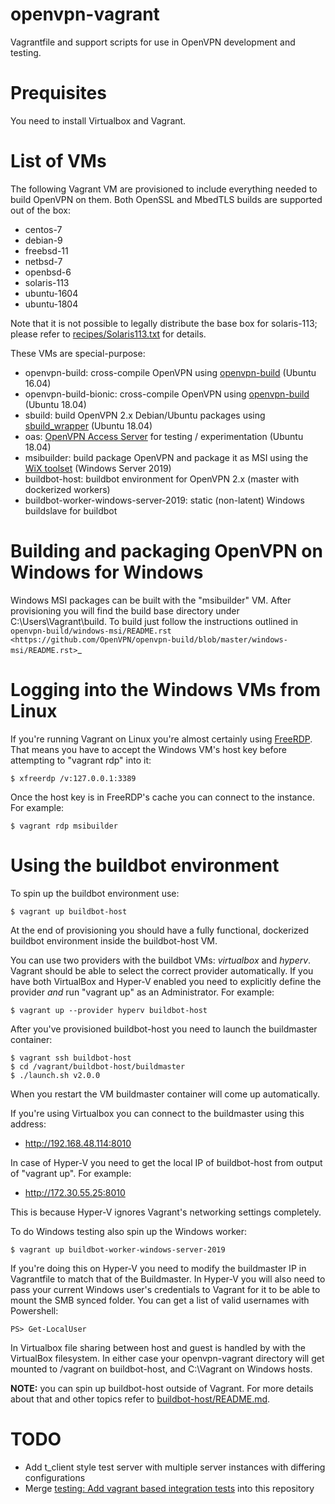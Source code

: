 # openvpn-vagrant

Vagrantfile and support scripts for use in OpenVPN development and testing.

# Prequisites

You need to install Virtualbox and Vagrant.

# List of VMs

The following Vagrant VM are provisioned to include everything needed to build 
OpenVPN on them. Both OpenSSL and MbedTLS builds are supported out of the box:

* centos-7
* debian-9
* freebsd-11
* netbsd-7
* openbsd-6
* solaris-113
* ubuntu-1604
* ubuntu-1804

Note that it is not possible to legally distribute the base box for solaris-113; 
please refer to [recipes/Solaris113.txt](recipes/Solaris113.txt) for details.

These VMs are special-purpose:

* openvpn-build: cross-compile OpenVPN using [openvpn-build](https://github.com/OpenVPN/openvpn-build) (Ubuntu 16.04)
* openvpn-build-bionic: cross-compile OpenVPN using [openvpn-build](https://github.com/OpenVPN/openvpn-build) (Ubuntu 18.04)
* sbuild: build OpenVPN 2.x Debian/Ubuntu packages using [sbuild_wrapper](https://github.com/OpenVPN/sbuild_wrapper) (Ubuntu 18.04)
* oas: [OpenVPN Access Server](https://openvpn.net/faq/what-is-openvpn-access-server/) for testing / experimentation (Ubuntu 18.04)
* msibuilder: build package OpenVPN and package it as MSI using the [WiX toolset](http://wixtoolset.org) (Windows Server 2019)
* buildbot-host: buildbot environment for OpenVPN 2.x (master with dockerized workers)
* buildbot-worker-windows-server-2019: static (non-latent) Windows buildslave for buildbot

# Building and packaging OpenVPN on Windows for Windows

Windows MSI packages can be built with the "msibuilder" VM. After provisioning
you will find the build base directory under C:\\Users\\Vagrant\\build. To
build just follow the instructions outlined in
`openvpn-build/windows-msi/README.rst <https://github.com/OpenVPN/openvpn-build/blob/master/windows-msi/README.rst>`_

# Logging into the Windows VMs from Linux

If you're running Vagrant on Linux you're almost certainly using
[FreeRDP](https://www.freerdp.com/). That means you have to accept the Windows
VM's host key before attempting to "vagrant rdp" into it:

    $ xfreerdp /v:127.0.0.1:3389

Once the host key is in FreeRDP's cache you can connect to the instance. For example:

    $ vagrant rdp msibuilder

# Using the buildbot environment

To spin up the buildbot environment use:

    $ vagrant up buildbot-host

At the end of provisioning you should have a fully functional, dockerized
buildbot environment inside the buildbot-host VM.

You can use two providers with the buildbot VMs: *virtualbox* and *hyperv*. Vagrant should be able to select
the correct provider automatically. If you have both VirtualBox and Hyper-V enabled you need to explicitly
define the provider *and* run "vagrant up" as an Administrator. For example:

    $ vagrant up --provider hyperv buildbot-host

After you've provisioned buildbot-host you need to launch the buildmaster container:

    $ vagrant ssh buildbot-host
    $ cd /vagrant/buildbot-host/buildmaster
    $ ./launch.sh v2.0.0

When you restart the VM buildmaster container will come up automatically.

If you're using Virtualbox you can connect to the buildmaster using this address:

* http://192.168.48.114:8010

In case of Hyper-V you need to get the local IP of buildbot-host from output of "vagrant up".
For example:

* http://172.30.55.25:8010

This is because Hyper-V ignores Vagrant's networking settings completely.

To do Windows testing also spin up the Windows worker:

    $ vagrant up buildbot-worker-windows-server-2019

If you're doing this on Hyper-V you need to modify the buildmaster IP in Vagrantfile to match that of
the Buildmaster. In Hyper-V you will also need to pass your current Windows user's credentials to Vagrant
for it to be able to mount the SMB synced folder. You can get a list of valid usernames with Powershell:

    PS> Get-LocalUser

In Virtualbox file sharing between host and guest is handled by with the VirtualBox filesystem. In
either case your openvpn-vagrant directory will get mounted to /vagrant on buildbot-host, and C:\Vagrant
on Windows hosts.

**NOTE:** you can spin up buildbot-host outside of Vagrant. For more details about that and other topics
refer to [buildbot-host/README.md](buildbot-host/README.md).

# TODO

* Add t_client style test server with multiple server instances with differing configurations
* Merge [testing: Add vagrant based integration tests](https://github.com/OpenVPN/openvpn/pull/45) into this repository
